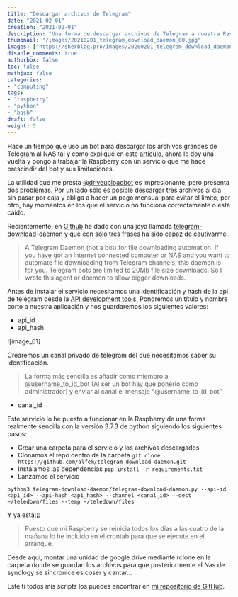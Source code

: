 ```yaml
---
title: "Descargar archivos de Telegram"
date: "2021-02-01"
creation: "2021-02-01"
description: "Una forma de descargar archivos de Telegram a nuestra Raspberry sin límite de tamaño"
thumbnail: "/images/20210201_telegram_download_daemon_00.jpg"
images: ["https://sherblog.pro/images/20200201_telegram_download_daemon_00.jpg"]
disable_comments: true
authorbox: false
toc: false
mathjax: false
categories:
- "computing"
tags:
- "raspberry"
- "python"
- "bash"
draft: false
weight: 5
---
```

Hace un tiempo que uso un bot para descargar los archivos grandes de Telegram al NAS tal y como expliqué en este [artículo], ahora le doy una vuelta y pongo a trabajar la Raspberry con un servicio que me hace prescindir del bot y sus limitaciones.
<!--more-->
La utilidad que me presta [@driveuploadbot] es impresionante, pero presenta dos problemas. Por un lado sólo es posible descargar tres archivos al día sin pasar por caja y obliga a hacer un pago mensual para evitar el límite, por otro, hay momentos en los que el servicio no funciona correctamente o está caído.

Recientemente, en [Github] he dado con una joya llamada [telegram-download-daemon] y que con sólo tres frases ha sido capaz de cautivarme..

> A Telegram Daemon (not a bot) for file downloading automation. If you have got an Internet connected computer or NAS and you want to automate file downloading from Telegram channels, this daemon is for you. Telegram bots are limited to 20Mb file size downloads. So I wrote this agent or daemon to allow bigger downloads.

Antes de instalar el servicio necesitamos una identificación y hash de la api de telegram desde la [API development tools]. Pondremos un título y nombre corto a nuestra aplicación y nos guardaremos los siguientes valores:

- api_id
- api_hash

![image_01]

Crearemos un canal privado de telegram del que necesitamos saber su identificación.

> La forma más sencilla es añadir como miembro a @username_to_id_bot (Al ser un bot hay que ponerlo como administrador) y enviar al canal el mensaje "@username_to_id_bot"

- canal_id


Este servicio lo he puesto a funcionar en la Raspberry de una forma realmente sencilla con la versión 3.7.3 de python siguiendo los siguientes pasos:

- Crear una carpeta para el servicio y los archivos descargados
- Clonamos el repo dentro de la carpeta `git clone https://github.com/alfem/telegram-download-daemon.git`
- Instalamos las dependencias `pip install -r requirements.txt`
- Lanzamos el servicio

```
python3 telegram-download-daemon/telegram-download-daemon.py --api-id <api_id> --api-hash <api_hash> --channel <canal_id> --dest ~/teledown/files --temp ~/teledown/files
```

Y ya está¡¡¡

> Puesto que mi Raspberry se reinicia todos los días a las cuatro de la mañana lo he incluido en el crontab para que se ejecute en el arranque.

Desde aquí, montar una unidad de google drive mediante rclone en la carpeta donde se guardan los archivos para que posteriormente el Nas de synology se sincronice es coser y cantar...

Este ti todos mis scripts los puedes encontrar en [mi repositorio de GitHub].




[API development tools]: https://my.telegram.org/apps
[artículo]: https://sherblog.pro/archivos-de-telegram-al-nas/
[@driveuploadbot]: https://t.me/driveuploadbot
[Github]: https://github.com
[mi repositorio de Github]: https://github.com/sherlockes/SherloScripts
[telegram-download-daemon]: https://github.com/alfem/telegram-download-daemon

[image-01]: /images/20200201_telegram_download_daemon_01.jpg

